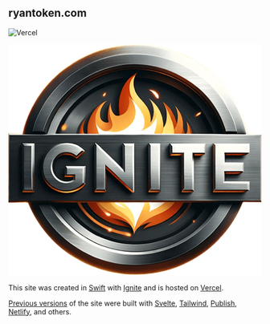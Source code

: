 ## ryantoken.com

![Vercel](https://vercelbadge.vercel.app/api/r-token/ryantoken.com-v4-ignite)

![Ignite Logo](/Assets/images/ignite.png)

This site was created in [Swift]("https://www.swift.org") with [Ignite]("https://github.com/twostraws/Ignite") and is hosted on [Vercel]("https://vercel.com").

[Previous versions](https://github.com/r-token/ryantoken.com-v3-svelte) of the site were built with [Svelte](https://svelte.dev/), [Tailwind](https://tailwindcss.com), [Publish](https://github.com/johnsundell/publish), [Netlify](https://www.netlify.com), and others.
